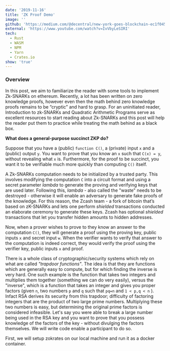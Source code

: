 ```yaml
---
date: '2019-11-16'
title: 'ZK Proof Demo'
image: ''
github: 'https://medium.com/@decentral/new-york-goes-blockchain-ec1f04560124'
external: 'https://www.youtube.com/watch?v=IvVbyLeSIRI'
tech:
  - Rust
  - WASM
  - NPM
  - Yarn
  - Crates.io
show: 'true'
---
```


### Overview

In this post, we aim to familiarize the reader with some tools to implement Zk-SNARKs on ethereum. Recently, a lot has been written on zero knowledge proofs, however even then the math behind zero knowledge proofs remains to be “cryptic” and hard to grasp. For an uninitiated reader, Introduction to zk-SNARKs and Quadratic Arithmetic Programs serve as excellent resources to start reading about Zk-SNARKs and this post will help the reader put them to practice while treating the math behind as a black box.

**What does a general-purpose succinct ZKP do?**

Suppose that you have a (public) `function C()`, a (private) input `x` and a (public) output `y`. You want to prove that you know an `x` such that `C(x) = y`, without revealing what `x` is. Furthermore, for the proof to be succinct, you want it to be verifiable much more quickly than computing `C()` itself.

A Zk-SNARKs computation needs to be initialized by a trusted party. This involves modifying the computation `C` into a circuit format and using a secret parameter _lambda_ to generate the proving and verifying keys that are used later. Following this, _lambda_ - also called the "waste" needs to be destroyed - otherwise it will enable an adversary to generate fake proofs of the knowledge. For this reason, the Zcash team - a fork of bitcoin that’s based on zK-SNARKs and lets one perform _shielded_ transactions conducted an elaborate ceremony to generate these keys. Zcash has optional _shielded_ transactions that let you transfer hidden amounts to hidden addresses.

Now, when a prover wishes to prove to they know an answer to the computation `C()`, they will generate a proof using the proving key, public inputs `x` and secret input `w`. When the verifier wants to verify that answer to the computation is indeed correct, they would verify the proof using the verifier key, public inputs `x` and proof.

There is a whole class of cryptographic/security systems which rely on what are called _"trapdoor functions"_. The idea is that they are functions which are generally easy to compute, but for which finding the inverse is very hard. One such example is the function that takes two integers and multiplies them together (something we can do very easily), versus the "inverse", which is a function that takes an integer and gives you proper factors (given `n`, two numbers `p` and `q` such that `pq=n` and `1 < p,q < n` ). Infact RSA derives its security from this trapdoor; difficulty of factoring integers that are the product of two large prime numbers. Multiplying these two numbers is easy, but determining the original prime factors is considered infeasible. Let's say you were able to break a large number being used in the RSA key and you want to prove that you possess knowledge of the factors of the key - without divulging the factors themselves. We will write code enable a participant to do so.

First, we will setup zokrates on our local machine and run it as a docker container.
